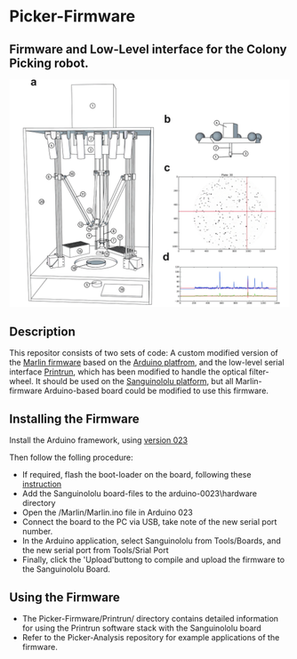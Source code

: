 # Picker-Firmware
## Firmware and Low-Level interface for the Colony Picking robot.



![Image of Yaktocat](https://raw.githubusercontent.com/GriesbeckLab/Picker-Firmware/master/picker.jpg)


## Description

This repositor consists of two sets of code: A custom modified version of the [Marlin firmware](https://github.com/MarlinFirmware/Marlin) based on the [Arduino platfrom](https://www.arduino.cc), and the low-level serial interface [Printrun](https://github.com/kliment/Printrun), which has been modified to handle the optical filter-wheel.
It should be used on the [Sanguinololu platform](http://reprap.org/wiki/Sanguinololu), but all Marlin-firmware Arduino-based board could be modified to use this firmware.

## Installing the Firmware

Install the Arduino framework, using [version 023](https://www.arduino.cc/en/Main/OldSoftwareReleases#00xx)

Then follow the folling procedure:
* If required, flash the boot-loader on the board, following these [instruction](http://reprap.org/wiki/Sanguinololu#Firmware)
* Add the Sanguinololu board-files to the arduino-0023\hardware directory
* Open the /Marlin/Marlin.ino file in Arduino 023
* Connect the board to the PC via USB, take note of the new serial port number.
* In the Arduino application, select Sanguinololu from Tools/Boards, and the new serial port from Tools/Srial Port
* Finally, click the 'Upload'buttong to compile and upload the firmware to the Sanguinololu Board. 

## Using the Firmware
* The Picker-Firmware/Printrun/ directory contains detailed information for using the Printrun software stack with the Sanguinololu board
* Refer to the Picker-Analysis repository for example applications of the firmware.
